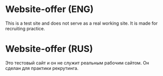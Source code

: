 # Website-offer (ENG)
This is a test site and does not serve as a real working site. It is made for recruiting practice.

# Website-offer (RUS)
Это тестовый сайт и он не служит реальным рабочим сайтом. Он сделан для практики рекрутинга.
